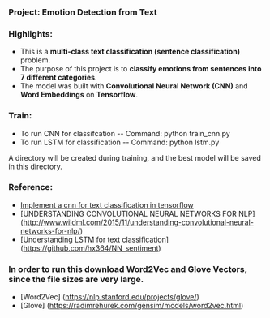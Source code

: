 ### Project: Emotion Detection from Text

### Highlights:

 - This is a **multi-class text classification (sentence classification)** problem.
 - The purpose of this project is to **classify emotions from sentences into 7 different categories**.
 - The model was built with **Convolutional Neural Network (CNN)** and **Word Embeddings** on **Tensorflow**.

### Train:

 - To run CNN for classifcation -- Command: python train_cnn.py
 - To run LSTM for classification -- Command: python lstm.py 
 
 A directory will be created during training, and the best model will be saved in this directory. 


### Reference:
 - [Implement a cnn for text classification in tensorflow](http://www.wildml.com/2015/12/implementing-a-cnn-for-text-classification-in-tensorflow/)
 - [UNDERSTANDING CONVOLUTIONAL NEURAL NETWORKS FOR NLP] (http://www.wildml.com/2015/11/understanding-convolutional-neural-networks-for-nlp/)
 - [Understanding LSTM for text classification] (https://github.com/hx364/NN_sentiment)
 
 
### In order to run this download Word2Vec and Glove Vectors, since the file sizes are very large.
 - [Word2Vec] (https://nlp.stanford.edu/projects/glove/)
 - [Glove] (https://radimrehurek.com/gensim/models/word2vec.html)